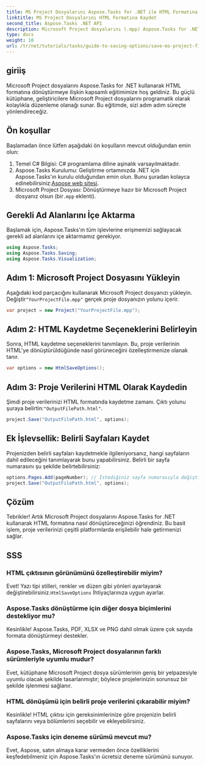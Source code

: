 ```yaml
---
title: MS Project Dosyalarını Aspose.Tasks for .NET ile HTML Formatına Kaydetme
linktitle: MS Project Dosyalarını HTML Formatına Kaydet
second_title: Aspose.Tasks .NET API
description: Microsoft Project dosyalarını (.mpp) Aspose.Tasks for .NET kullanarak HTML formatına zahmetsizce nasıl dönüştüreceğinizi öğrenin. Bu kapsamlı eğitim, proje dosyalarının nasıl yükleneceği, HTML çıktısının nasıl özelleştirileceği ve belirli sayfaların nasıl kaydedileceği dahil olmak üzere adım adım talimatlar sağlar.
type: docs
weight: 10
url: /tr/net/tutorials/tasks/guide-to-saving-options/save-ms-project-files-to-html-format/
---
```

## giriiş

Microsoft Project dosyalarını Aspose.Tasks for .NET kullanarak HTML formatına dönüştürmeye ilişkin kapsamlı eğitimimize hoş geldiniz. Bu güçlü kütüphane, geliştiricilere Microsoft Project dosyalarını programatik olarak kolaylıkla düzenleme olanağı sunar. Bu eğitimde, sizi adım adım süreçte yönlendireceğiz.

## Ön koşullar

Başlamadan önce lütfen aşağıdaki ön koşulların mevcut olduğundan emin olun:

1. Temel C# Bilgisi: C# programlama diline aşinalık varsayılmaktadır.
2.  Aspose.Tasks Kurulumu: Geliştirme ortamınızda .NET için Aspose.Tasks'ın kurulu olduğundan emin olun. Bunu şuradan kolayca edinebilirsiniz:[Aspose web sitesi](https://www.aspose.com).
3.  Microsoft Project Dosyası: Dönüştürmeye hazır bir Microsoft Project dosyanız olsun (bir`.mpp` eklenti).

## Gerekli Ad Alanlarını İçe Aktarma

Başlamak için, Aspose.Tasks'ın tüm işlevlerine erişmemizi sağlayacak gerekli ad alanlarını içe aktarmamız gerekiyor.

```csharp
using Aspose.Tasks;
using Aspose.Tasks.Saving;
using Aspose.Tasks.Visualization;
```

## Adım 1: Microsoft Project Dosyasını Yükleyin

 Aşağıdaki kod parçacığını kullanarak Microsoft Project dosyanızı yükleyin. Değiştir`"YourProjectFile.mpp"` gerçek proje dosyanızın yolunu içerir.

```csharp
var project = new Project("YourProjectFile.mpp");
```

## Adım 2: HTML Kaydetme Seçeneklerini Belirleyin

Sonra, HTML kaydetme seçeneklerini tanımlayın. Bu, proje verilerinin HTML'ye dönüştürüldüğünde nasıl görüneceğini özelleştirmenize olanak tanır.

```csharp
var options = new HtmlSaveOptions();
```

## Adım 3: Proje Verilerini HTML Olarak Kaydedin

 Şimdi proje verilerinizi HTML formatında kaydetme zamanı. Çıktı yolunu şuraya belirtin:`"OutputFilePath.html"`.

```csharp
project.Save("OutputFilePath.html", options);
```

## Ek İşlevsellik: Belirli Sayfaları Kaydet

Projenizden belirli sayfaları kaydetmekle ilgileniyorsanız, hangi sayfaların dahil edileceğini tanımlayarak bunu yapabilirsiniz. Belirli bir sayfa numarasını şu şekilde belirtebilirsiniz:

```csharp
options.Pages.Add(pageNumber); // İstediğiniz sayfa numarasıyla değiştirin
project.Save("OutputFilePath.html", options);
```

## Çözüm

Tebrikler! Artık Microsoft Project dosyalarını Aspose.Tasks for .NET kullanarak HTML formatına nasıl dönüştüreceğinizi öğrendiniz. Bu basit işlem, proje verilerinizi çeşitli platformlarda erişilebilir hale getirmenizi sağlar.

## SSS

### HTML çıktısının görünümünü özelleştirebilir miyim?
 Evet! Yazı tipi stilleri, renkler ve düzen gibi yönleri ayarlayarak değiştirebilirsiniz.`HtmlSaveOptions` İhtiyaçlarınıza uygun ayarlar.

### Aspose.Tasks dönüştürme için diğer dosya biçimlerini destekliyor mu?
Kesinlikle! Aspose.Tasks, PDF, XLSX ve PNG dahil olmak üzere çok sayıda formata dönüştürmeyi destekler.

### Aspose.Tasks, Microsoft Project dosyalarının farklı sürümleriyle uyumlu mudur?
Evet, kütüphane Microsoft Project dosya sürümlerinin geniş bir yelpazesiyle uyumlu olacak şekilde tasarlanmıştır; böylece projelerinizin sorunsuz bir şekilde işlenmesi sağlanır.

### HTML dönüşümü için belirli proje verilerini çıkarabilir miyim?
Kesinlikle! HTML çıktısı için gereksinimlerinize göre projenizin belirli sayfalarını veya bölümlerini seçebilir ve ekleyebilirsiniz.

### Aspose.Tasks için deneme sürümü mevcut mu?
Evet, Aspose, satın almaya karar vermeden önce özelliklerini keşfedebilmeniz için Aspose.Tasks'ın ücretsiz deneme sürümünü sunuyor.